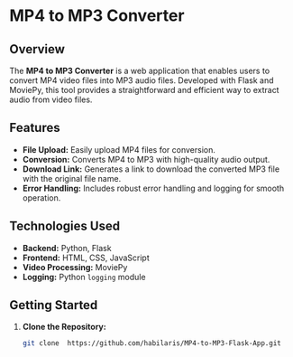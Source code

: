# MP4 to MP3 Converter

## Overview

The **MP4 to MP3 Converter** is a web application that enables users to convert MP4 video files into MP3 audio files. Developed with Flask and MoviePy, this tool provides a straightforward and efficient way to extract audio from video files. 

## Features

- **File Upload:** Easily upload MP4 files for conversion.
- **Conversion:** Converts MP4 to MP3 with high-quality audio output.
- **Download Link:** Generates a link to download the converted MP3 file with the original file name.
- **Error Handling:** Includes robust error handling and logging for smooth operation.

## Technologies Used

- **Backend:** Python, Flask
- **Frontend:** HTML, CSS, JavaScript
- **Video Processing:** MoviePy
- **Logging:** Python `logging` module

## Getting Started

1. **Clone the Repository:**

   ```bash
   git clone  https://github.com/habilaris/MP4-to-MP3-Flask-App.git
